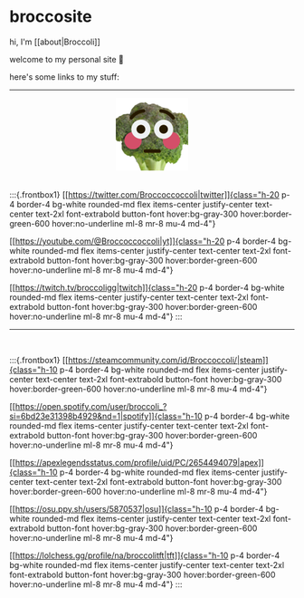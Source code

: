 # broccosite
<style>
    a[data-linkicon="external"]::after {
      content: none;
    }

    .button-font {
      font-family: "Quicksand", sans-serif;
    }
</style>

hi, I'm [[about|Broccoli]]

welcome to my personal site 🥦


here's some links to my stuff:

---

<center><img src="/images/broccoflush.png"></center>
&nbsp;

:::{.frontbox1}
[[https://twitter.com/Broccoccoccoli|twitter]]{class="h-20 p-4 border-4 bg-white rounded-md flex items-center justify-center text-center text-2xl font-extrabold button-font hover:bg-gray-300 hover:border-green-600 hover:no-underline ml-8 mr-8 mu-4 md-4"}

[[https://youtube.com/@Broccoccoccoli|yt]]{class="h-20 p-4 border-4 bg-white rounded-md flex items-center justify-center text-center text-2xl font-extrabold button-font hover:bg-gray-300 hover:border-green-600 hover:no-underline ml-8 mr-8 mu-4 md-4"}

[[https://twitch.tv/broccoligg|twitch]]{class="h-20 p-4 border-4 bg-white rounded-md flex items-center justify-center text-center text-2xl font-extrabold button-font hover:bg-gray-300 hover:border-green-600 hover:no-underline ml-8 mr-8 mu-4 md-4"}
:::
&nbsp;


---

&nbsp;


:::{.frontbox1}
[[https://steamcommunity.com/id/Broccoccoli/|steam]]{class="h-10 p-4 border-4 bg-white rounded-md flex items-center justify-center text-center text-2xl font-extrabold button-font hover:bg-gray-300 hover:border-green-600 hover:no-underline ml-8 mr-8 mu-4 md-4"}

[[https://open.spotify.com/user/broccoli_?si=6bd23e31398b4929&nd=1|spotify]]{class="h-10 p-4 border-4 bg-white rounded-md flex items-center justify-center text-center text-2xl font-extrabold button-font hover:bg-gray-300 hover:border-green-600 hover:no-underline ml-8 mr-8 mu-4 md-4"}

[[https://apexlegendsstatus.com/profile/uid/PC/2654494079|apex]]{class="h-10 p-4 border-4 bg-white rounded-md flex items-center justify-center text-center text-2xl font-extrabold button-font hover:bg-gray-300 hover:border-green-600 hover:no-underline ml-8 mr-8 mu-4 md-4"}

[[https://osu.ppy.sh/users/5870537|osu]]{class="h-10 p-4 border-4 bg-white rounded-md flex items-center justify-center text-center text-2xl font-extrabold button-font hover:bg-gray-300 hover:border-green-600 hover:no-underline ml-8 mr-8 mu-4 md-4"}

[[https://lolchess.gg/profile/na/broccolitft|tft]]{class="h-10 p-4 border-4 bg-white rounded-md flex items-center justify-center text-center text-2xl font-extrabold button-font hover:bg-gray-300 hover:border-green-600 hover:no-underline ml-8 mr-8 mu-4 md-4"}
:::